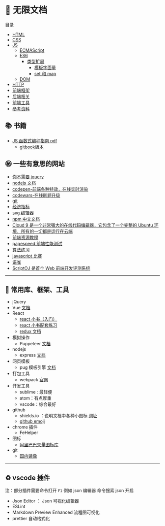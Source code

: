 # :closed_book: 无限文档 


目录

- [HTML]()
- [CSS]()
- [JS]()
  - [ECMAScript]()
  - [ES6](https://github.com/ArcherGrey/UnlimitedDocsWork/labels/ES6)
    - [类型扩展]()
      - [模板字面量](https://github.com/ArcherGrey/UnlimitedDocsWork/issues/3)
      - [set 和 map](https://github.com/ArcherGrey/UnlimitedDocsWork/issues/4)
  - [DOM]()
- [HTTP]()
- [前端框架]()
- [后端相关]()
- [前端工具]()
- [参考资料]()

## :books: 书籍

- [JS 函数式编程指南 pdf](https://github.com/ArcherGrey/UnlimitedDocsWork/blob/master/book/mostly-adequate-guide-chinese.pdf)
  - [gitbook版本](https://llh911001.gitbooks.io/mostly-adequate-guide-chinese/content/)

## :secret: 一些有意思的网站

- [你不需要 jquery](https://blog.garstasio.com/you-dont-need-jquery/)
- [nodejs 文档](https://nodejs.org/download/release/v8.9.1/docs/api/)
- [codepen-前端各种特效，在线实时渲染](https://codepen.io/)
- [codewars-在线刷题升级](https://www.codewars.com/)
- [git](https://git-scm.com/docs)
- [经济指标](https://zh.tradingeconomics.com/)
- [svg 编辑器](https://editor.method.ac/)
- [npm 中文文档](https://www.npmjs.com.cn/)
- [Cloud 9 是一个非常强大的在线代码编辑器，它包含了一个完整的 Ubuntu 环境，所有的一切都是运行在云端](http://c9.io)
- [前端资源教程](https://cnodejs.org/topic/56ef3edd532839c33a99d00e)
- [pagespeed 前端性能测试](http://developers.google.cn/speed/pagespeed/insights/)
- [算法练习](https://leetcode-cn.com/)
- [javascript 比赛](https://2019.js13kgames.com/)
- [语雀](https://www.yuque.com/)
- [ScriptOJ 是首个 Web 前端开发评测系统](http://scriptoj.mangojuice.top/)

---

## :triangular_ruler: 常用库、框架、工具

- jQuery
- Vue [文档](https://cn.vuejs.org/index.html)
- React 
  - [react 小书（入门）](http://huziketang.mangojuice.top/books/react/)
  - [react 小书配套练习](http://scriptoj.mangojuice.top/problemsGroups/593a2e29b3838c385539fa4f)
  - [redux 文档](https://www.redux.org.cn/)
- 模拟操作
  - Puppeteer [文档](https://zhaoqize.github.io/puppeteer-api-zh_CN/#/)
- nodejs
  - express [文档](https://expressjs.com/en/4x/api.html)
- 网页模板
  - pug 模板引擎 [文档](https://pug.bootcss.com/api/getting-started.html)
- 打包工具
  - webpack [官网](https://www.webpackjs.com/)
- 开发工具
  - sublime : 最轻便
  - atom：有点厚重
  - vscode：综合最好
- github
  - shields.io ：说明文档中各种小图标 [网址](https://shields.io/)
  - [github emoji](https://github.com/caiyongji/emoji-list)
- chrome 插件
  - FeHelper
- 图标
  - [阿里巴巴矢量图标库](https://www.iconfont.cn/)
- git 
  - [国内镜像](https://github.com/waylau/git-for-win)

---

## :recycle: vscode 插件

注：部分插件需要命令打开 `F1` 例如 json 编辑器 命令搜索 json 开启

- Json Editor ： Json 可视化编辑器
- ESLint
- Markdown Preview Enhanced 流程图可视化
- prettier 自动格式化

